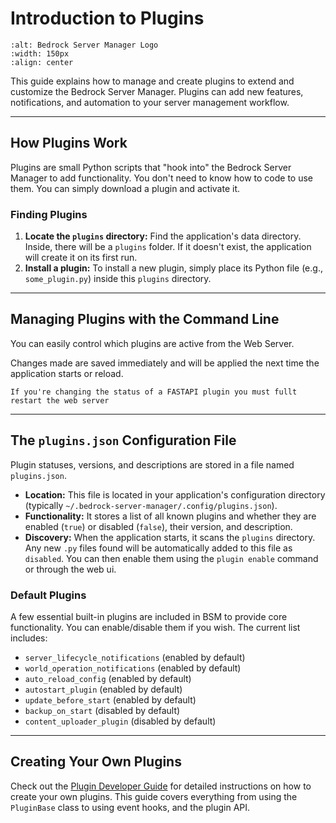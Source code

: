 # Introduction to Plugins

```{image} https://raw.githubusercontent.com/dmedina559/bedrock-server-manager/main/src/bedrock_server_manager/web/static/image/icon/favicon.svg
:alt: Bedrock Server Manager Logo
:width: 150px
:align: center
```

This guide explains how to manage and create plugins to extend and customize the Bedrock Server Manager. Plugins can add new features, notifications, and automation to your server management workflow.

---

## How Plugins Work

Plugins are small Python scripts that "hook into" the Bedrock Server Manager to add functionality. You don't need to know how to code to use them. You can simply download a plugin and activate it.

### Finding Plugins

1.  **Locate the `plugins` directory:** Find the application's data directory. Inside, there will be a `plugins` folder. If it doesn't exist, the application will create it on its first run.
2.  **Install a plugin:** To install a new plugin, simply place its Python file (e.g., `some_plugin.py`) inside this `plugins` directory.

---

## Managing Plugins with the Command Line

You can easily control which plugins are active from the Web Server.

Changes made are saved immediately and will be applied the next time the application starts or reload.

```{note}
If you're changing the status of a FASTAPI plugin you must fullt restart the web server
```

---

## The `plugins.json` Configuration File

Plugin statuses, versions, and descriptions are stored in a file named `plugins.json`.

*   **Location:** This file is located in your application's configuration directory (typically `~/.bedrock-server-manager/.config/plugins.json`).
*   **Functionality:** It stores a list of all known plugins and whether they are enabled (`true`) or disabled (`false`), their version, and description.
*   **Discovery:** When the application starts, it scans the `plugins` directory. Any new `.py` files found will be automatically added to this file as `disabled`. You can then enable them using the `plugin enable` command or through the web ui.

### Default Plugins
A few essential built-in plugins are included in BSM to provide core functionality. You can enable/disable them if you wish. The current list includes:
*   `server_lifecycle_notifications` (enabled by default)
*   `world_operation_notifications` (enabled by default)
*   `auto_reload_config` (enabled by default)
*   `autostart_plugin` (enabled by default)
*   `update_before_start` (enabled by default)
*   `backup_on_start` (disabled by default)
*   `content_uploader_plugin` (disabled by default)

---

## Creating Your Own Plugins
Check out the [Plugin Developer Guide](../developer/plugins/introduction.md) for detailed instructions on how to create your own plugins. This guide covers everything from using the `PluginBase` class to using event hooks, and the plugin API.